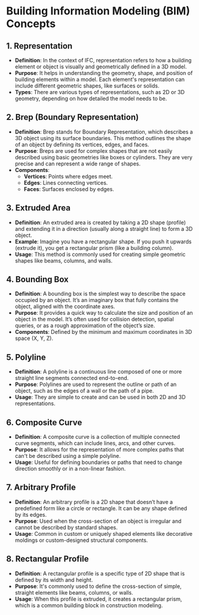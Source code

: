 # Building Information Modeling (BIM) Concepts

## 1. Representation
- **Definition**: In the context of IFC, representation refers to how a building element or object is visually and geometrically defined in a 3D model.
- **Purpose**: It helps in understanding the geometry, shape, and position of building elements within a model. Each element's representation can include different geometric shapes, like surfaces or solids.
- **Types**: There are various types of representations, such as 2D or 3D geometry, depending on how detailed the model needs to be.

## 2. Brep (Boundary Representation)
- **Definition**: Brep stands for Boundary Representation, which describes a 3D object using its surface boundaries. This method outlines the shape of an object by defining its vertices, edges, and faces.
- **Purpose**: Breps are used for complex shapes that are not easily described using basic geometries like boxes or cylinders. They are very precise and can represent a wide range of shapes.
- **Components**:
  - **Vertices**: Points where edges meet.
  - **Edges**: Lines connecting vertices.
  - **Faces**: Surfaces enclosed by edges.

## 3. Extruded Area
- **Definition**: An extruded area is created by taking a 2D shape (profile) and extending it in a direction (usually along a straight line) to form a 3D object.
- **Example**: Imagine you have a rectangular shape. If you push it upwards (extrude it), you get a rectangular prism (like a building column).
- **Usage**: This method is commonly used for creating simple geometric shapes like beams, columns, and walls.

## 4. Bounding Box
- **Definition**: A bounding box is the simplest way to describe the space occupied by an object. It’s an imaginary box that fully contains the object, aligned with the coordinate axes.
- **Purpose**: It provides a quick way to calculate the size and position of an object in the model. It’s often used for collision detection, spatial queries, or as a rough approximation of the object’s size.
- **Components**: Defined by the minimum and maximum coordinates in 3D space (X, Y, Z).

## 5. Polyline
- **Definition**: A polyline is a continuous line composed of one or more straight line segments connected end-to-end.
- **Purpose**: Polylines are used to represent the outline or path of an object, such as the edges of a wall or the path of a pipe.
- **Usage**: They are simple to create and can be used in both 2D and 3D representations.

## 6. Composite Curve
- **Definition**: A composite curve is a collection of multiple connected curve segments, which can include lines, arcs, and other curves.
- **Purpose**: It allows for the representation of more complex paths that can't be described using a simple polyline.
- **Usage**: Useful for defining boundaries or paths that need to change direction smoothly or in a non-linear fashion.

## 7. Arbitrary Profile
- **Definition**: An arbitrary profile is a 2D shape that doesn’t have a predefined form like a circle or rectangle. It can be any shape defined by its edges.
- **Purpose**: Used when the cross-section of an object is irregular and cannot be described by standard shapes.
- **Usage**: Common in custom or uniquely shaped elements like decorative moldings or custom-designed structural components.

## 8. Rectangular Profile
- **Definition**: A rectangular profile is a specific type of 2D shape that is defined by its width and height.
- **Purpose**: It's commonly used to define the cross-section of simple, straight elements like beams, columns, or walls.
- **Usage**: When this profile is extruded, it creates a rectangular prism, which is a common building block in construction modeling.
